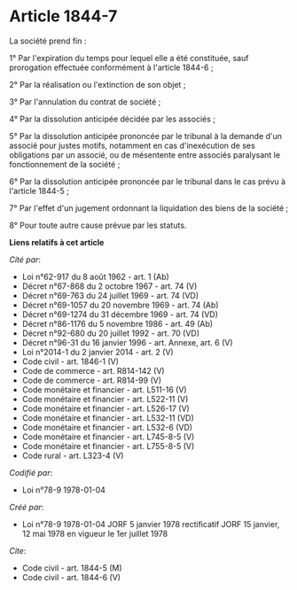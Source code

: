 # Article 1844-7

La société prend fin :

1° Par l'expiration du temps pour lequel elle a été constituée, sauf prorogation effectuée conformément à l'article 1844-6 ;

2° Par la réalisation ou l'extinction de son objet ;

3° Par l'annulation du contrat de société ;

4° Par la dissolution anticipée décidée par les associés ;

5° Par la dissolution anticipée prononcée par le tribunal à la demande d'un associé pour justes motifs, notamment en cas
d'inexécution de ses obligations par un associé, ou de mésentente entre associés paralysant le fonctionnement de la société ;

6° Par la dissolution anticipée prononcée par le tribunal dans le cas prévu à l'article 1844-5 ;

7° Par l'effet d'un jugement ordonnant la liquidation des biens de la société ;

8° Pour toute autre cause prévue par les statuts.

**Liens relatifs à cet article**

_Cité par_:

  - Loi n°62-917 du 8 août 1962 - art. 1 (Ab)
  - Décret n°67-868 du 2 octobre 1967 - art. 74 (V)
  - Décret n°69-763 du 24 juillet 1969 - art. 74 (VD)
  - Décret n°69-1057 du 20 novembre 1969 - art. 74 (Ab)
  - Décret n°69-1274 du 31 décembre 1969 - art. 74 (VD)
  - Décret n°86-1176 du 5 novembre 1986 - art. 49 (Ab)
  - Décret n°92-680 du 20 juillet 1992 - art. 70 (VD)
  - Décret n°96-31 du 16 janvier 1996 - art. Annexe, art. 6 (V)
  - Loi n°2014-1 du 2 janvier 2014 - art. 2 (V)
  - Code civil - art. 1846-1 (V)
  - Code de commerce - art. R814-142 (V)
  - Code de commerce - art. R814-99 (V)
  - Code monétaire et financier - art. L511-16 (V)
  - Code monétaire et financier - art. L522-11 (V)
  - Code monétaire et financier - art. L526-17 (V)
  - Code monétaire et financier - art. L532-11 (VD)
  - Code monétaire et financier - art. L532-6 (VD)
  - Code monétaire et financier - art. L745-8-5 (V)
  - Code monétaire et financier - art. L755-8-5 (V)
  - Code rural - art. L323-4 (V)

_Codifié par_:

  - Loi n°78-9 1978-01-04

_Créé par_:

  - Loi n°78-9 1978-01-04 JORF 5 janvier 1978 rectificatif JORF 15 janvier, 12 mai 1978 en vigueur le 1er juillet 1978

_Cite_:

  - Code civil - art. 1844-5 (M)
  - Code civil - art. 1844-6 (V)
